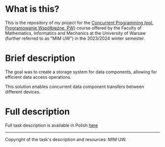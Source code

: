 # What is this?

This is the repository of my project for the [Concurrent Programming (pol. Programowanie Współbieżne, PW)](https://usosweb.mimuw.edu.pl/kontroler.php?_action=katalog2/przedmioty/pokazPrzedmiot&kod=1000-213bPW) course offered by the Faculty of Mathematics, Informatics and Mechanics at the University of Warsaw (further referred to as "MIM UW") in the 2023/2024 winter semester.

# Brief description
The goal was to create a storage system for data components, allowing for efficient data access operations.

This solution enables concurrent data component transfers between different devices.

# Full description
Full task description is available in Polish [here](https://www.mimuw.edu.pl/~iwanicki/courses/cp/2023/)

---
Copyright of the task's description and resources: MIM UW.
